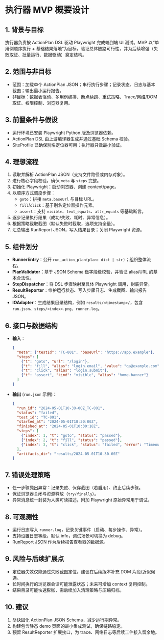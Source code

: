 # 执行器 MVP 概要设计

## 1. 背景与目标
执行器负责按 ActionPlan DSL 驱动 Playwright 完成端到端 UI 测试。MVP 以“单用例顺序执行 + 基础结果落地”为目标，验证总体链路可行性，并为后续增强（失败取证、批量运行、数据驱动）奠定结构。

## 2. 范围与非目标
- 范围：加载单个 ActionPlan JSON；串行执行步骤；记录状态、日志与基本截图；输出最小运行报告。
- 非目标：数据表驱动、多用例编排、断点续跑、重试策略、Trace/网络/DOM 取证、权限控制、浏览器复用。

## 3. 前置条件与假设
- 运行环境已安装 Playwright Python 版及浏览器依赖。
- ActionPlan DSL 由上游编译器生成并通过基础 Schema 校验。
- SiteProfile 已确保别名定位器可用；执行器只做最小验证。

## 4. 理想流程
1. 读取并解析 ActionPlan JSON（支持文件路径或内存对象）。
2. 进行核心字段校验，确保 `meta` 与 `steps` 完整。
3. 初始化 Playwright：启动浏览器、创建 context/page。
4. 以顺序方式调度步骤：
   - `goto`：拼接 `meta.baseUrl` 与目标 URL。
   - `fill`/`click`：基于别名定位器操作元素。
   - `assert`：支持 `visible`、`text_equals`、`attr_equals` 等基础断言。
5. 逐步记录执行结果（成功/失败、耗时、异常信息）。
6. 根据策略截取截图（默认失败时截取，选项支持全量）。
7. 汇总输出 RunReport JSON，写入结果目录；关闭 Playwright 资源。

## 5. 组件划分
- **RunnerEntry**：公开 `run_action_plan(plan: dict | str)`；组织整体流程。
- **PlanValidator**：基于 JSON Schema 做字段级校验，并验证 alias/URL 的基本合法性。
- **StepDispatcher**：将 DSL 步骤映射至具体 Playwright 调用，封装异常。
- **ResultReporter**：维护运行状态、写入步骤日志、生成截图、输出报告 JSON。
- **IOAdapter**：生成结果目录结构，例如 `results/<timestamp>/`，包含 `run.json`、`steps/<index>.png`、`runner.log`。

## 6. 接口与数据结构
- **输入**：
  ```json
  {
    "meta": {"testId": "TC-001", "baseUrl": "https://app.example"},
    "steps": [
      {"t": "goto", "url": "/login"},
      {"t": "fill", "alias": "login.email", "value": "qa@example.com"},
      {"t": "click", "alias": "login.submit"},
      {"t": "assert", "kind": "visible", "alias": "home.banner"}
    ]
  }
  ```
- **输出** (`run.json` 示例)：
  ```json
  {
    "run_id": "2024-05-01T10-30-00Z_TC-001",
    "status": "failed",
    "test_id": "TC-001",
    "started_at": "2024-05-01T10:30:00Z",
    "finished_at": "2024-05-01T10:30:18Z",
    "steps": [
      {"index": 1, "t": "goto", "status": "passed"},
      {"index": 2, "t": "fill", "status": "passed"},
      {"index": 3, "t": "click", "status": "failed", "error": "TimeoutError...", "screenshot": "steps/3.png"}
    ],
    "artifacts_dir": "results/2024-05-01T10-30-00Z"
  }
  ```

## 7. 错误处理策略
- 任一步骤抛出异常：记录失败、保存截图（若启用）、终止后续步骤。
- 保证浏览器关闭与资源释放（`try/finally`）。
- 异常消息统一封装为人类可读描述，附加 Playwright 原始异常用于调试。

## 8. 可观测性
- 运行日志写入 `runner.log`，记录关键事件（启动、每步操作、异常）。
- 支持设置日志等级，默认 info，调试场景可切换为 debug。
- RunReport JSON 作为后续报告查看器的数据源。

## 9. 风险与后续扩展点
- 定位器失效仅能通过失败截图定位，建议在后续版本补充 DOM 片段/近似候选。
- 长时间执行的浏览器会话可能泄露状态；未来可增加 context 复用控制。
- 结果目录可能快速膨胀，需后续加入清理策略与压缩归档。

## 10. 建议
1. 尽快固化 ActionPlan JSON Schema，减少运行期异常。
2. 构建包含静态 demo 页面的最小集成测试，确保链路稳定。
3. 预留 ResultReporter 扩展接口，为 trace、网络日志等后续工件接入留余地。
